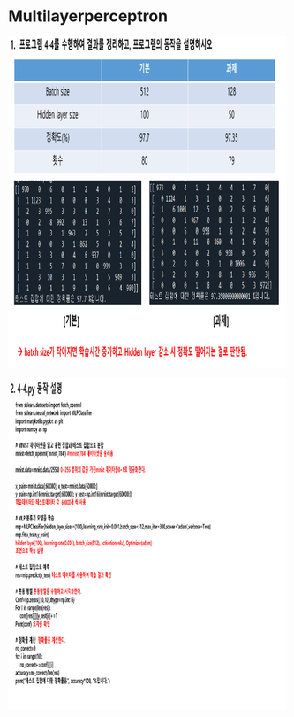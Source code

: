 # **Multilayerperceptron** 

<p align="left" margin=100>  <img src="https://github.com/kjj3436/industrial-AI/blob/master/images/2021-05-12멀티1.png"  width="900" height="600"> </p>
<p align="left" margin=100>  <img src="https://github.com/kjj3436/industrial-AI/blob/master/images/2021-05-12멀티2.png"  width="900" height="600"> </p>
